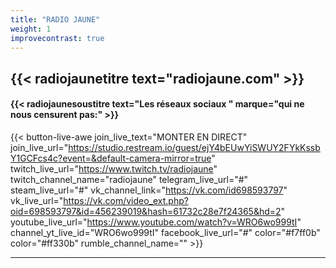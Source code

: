 ```yaml
---
title: "RADIO JAUNE"
weight: 1
improvecontrast: true
---
```


## {{< radiojaunetitre text="radiojaune.com" >}}

#### {{< radiojaunesoustitre text="Les réseaux sociaux " marque="qui ne nous censurent pas:" >}}

<!--

#### {{< radiojaunesoustitre text="La Radio Libre" marque="100%Jaune" >}}

`Aucun direct n'est pour l'instant en  cours`. En direct tous les Dimanches à 21h00.
-->

<!--

{{< join-live-button join_live_text="MONTER EN DIRECT" join_live_url="https://restream.io/lien/pour/parler/en/direct/sur/restream.io" >}}

join_live_url = "https://studio.restream.io/guest/blFvUjVHYYNX5y4Ezk9Yiy51GbXLp08?default-camera-mirror=true"
twitch_channel_link = "https://www.twitch.tv/radiojaune"
vk_channel_link = "https://vk.com/id698593797"

-->

{{< button-live-awe join_live_text="MONTER EN DIRECT" join_live_url="https://studio.restream.io/guest/ejY4bEUwYiSWUY2FYkKssbY1GCFcs4c?event=&default-camera-mirror=true" twitch_live_url="https://www.twitch.tv/radiojaune" twitch_channel_name="radiojaune" telegram_live_url="#" steam_live_url="#" vk_channel_link="https://vk.com/id698593797" vk_live_url="https://vk.com/video_ext.php?oid=698593797&id=456239019&hash=61732c28e7f24365&hd=2" youtube_live_url="https://www.youtube.com/watch?v=WRO6wo999tI" channel_yt_live_id="WRO6wo999tI" facebook_live_url="#" color="#f7ff0b" color="#ff330b" rumble_channel_name="" >}}

---
<!-- {{< youtubelive id="D1CpWYU3DvA" >}} -->
